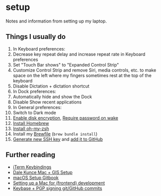 # setup
Notes and information from setting up my laptop.

## Things I usually do

1. In Keyboard preferences:
  1. Decrease key repeat delay and increase repeat rate in Keyboard preferences
  1. Set "Touch Bar shows" to "Expanded Control Strip"
  1. Customize Control Strip and remove Siri, media controls, etc. to make space on the left where my fingers sometimes rest at the top of the keyboard
  1. Disable Dictation + dictation shortcut
1. In Dock preferences:
  1. Automatically hide and show the Dock
  1. Disable Show recent applications
1. In General preferences:
  1. Switch to Dark mode
1. [Enable disk encryption](https://support.apple.com/en-us/HT204837), [Require password on wake](https://support.apple.com/kb/PH25376?locale=en_US)
1. [Install Homebrew](https://brew.sh/)
1. [Install oh-my-zsh](http://ohmyz.sh/)
1. Install my [Brewfile](https://github.com/iandees/setup/blob/master/Brewfile) (`brew bundle install`)
1. [Generate new SSH key](https://help.github.com/articles/generating-a-new-ssh-key-and-adding-it-to-the-ssh-agent/) and [add it to GitHub](https://help.github.com/articles/adding-a-new-ssh-key-to-your-github-account/)

## Further reading

- [iTerm Keybindings](https://coderwall.com/p/dapstw/keybindings-for-macosx-users-on-iterm2)
- [Dale Kunce Mac + GIS Setup](https://gist.github.com/dalekunce/0e6f7bfe8445ff3cc3dc)
- [macOS Setup Gitbook](http://sourabhbajaj.com/mac-setup/)
- [Setting up a Mac for (frontend) development](https://www.taniarascia.com/setting-up-a-brand-new-mac-for-development/)
- [Keybase + PGP signing git/GitHub commits](https://github.com/pstadler/keybase-gpg-github)
